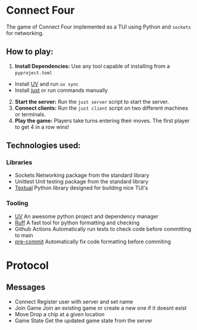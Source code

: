 # Connect Four

The game of Connect Four implemented as a TUI using Python and `sockets` for networking.

## **How to play:**
1. **Install Dependencies:** Use any tool capable of installing from a `pyproject.toml`
  - Install [UV](https://docs.astral.sh/uv/) and run `uv sync`
  - Install [just](https://github.com/casey/just) or run commands manually
2. **Start the server:** Run the `just server` script to start the server.
3. **Connect clients:** Run the `just client` script on two different machines or terminals.
4. **Play the game:** Players take turns entering their moves. The first player to get 4 in a row wins!

## **Technologies used:**
### Libraries
- Sockets
  Networking package from the standard library
- Unittest
  Unit testing package from the standard library
- [Textual](https://github.com/textualize/textual/)
  Python library designed for building nice TUI's


### Tooling
- [UV](https://docs.astral.sh/uv/)
  An awesome python project and dependency manager
- [Ruff](https://docs.astral.sh/ruff/)
  A fast tool for python formatting and checking
- Github Actions
  Automatically run tests to check code before committing to main
- [pre-commit](https://pre-commit.com/)
  Automatically fix code formatting before commiting

# Protocol
## Messages
- Connect
Register user with server and set name
- Join Game
Join an existing game or create a new one if it doesnt exist
- Move
Drop a chip at a given location
- Game State
Get the updated game state from the server